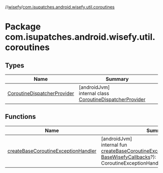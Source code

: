 //[wisefy](../../index.md)/[com.isupatches.android.wisefy.util.coroutines](index.md)

# Package com.isupatches.android.wisefy.util.coroutines

## Types

| Name | Summary |
|---|---|
| [CoroutineDispatcherProvider](-coroutine-dispatcher-provider/index.md) | [androidJvm]<br>internal class [CoroutineDispatcherProvider](-coroutine-dispatcher-provider/index.md) |

## Functions

| Name | Summary |
|---|---|
| [createBaseCoroutineExceptionHandler](create-base-coroutine-exception-handler.md) | [androidJvm]<br>internal fun [createBaseCoroutineExceptionHandler](create-base-coroutine-exception-handler.md)(callbacks: [BaseWisefyCallbacks](../com.isupatches.android.wisefy.callbacks/-base-wisefy-callbacks/index.md)?): CoroutineExceptionHandler |
